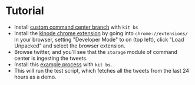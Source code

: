 # Tutorial

- Install [custom command center branch](https://github.com/kinode-dao/command_center/tree/zen-x) with `kit bs`
- Install the [kinode chrome extension](https://github.com/kinode-dao/kinode_chrome_extension) by going into `chrome://extensions/` in your browser, setting "Developer Mode" to on (top left), click "Load Unpacked" and select the browser extension.
- Browse twitter, and you'll see that the `storage` module of command center is ingesting the tweets.
- Install this [example process](https://github.com/jaxs-ribs/example-tweet-fetcher) with `kit bs`.
- This will run the test script, which fetches all the tweets from the last 24 hours as a demo.
